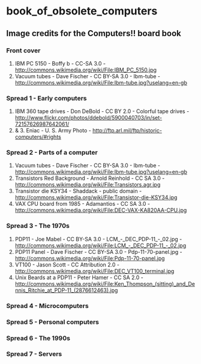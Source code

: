 book_of_obsolete_computers
==========================


## Image credits for the Computers!! board book


### Front cover

1. IBM PC 5150 - Boffy b - CC-SA 3.0 - http://commons.wikimedia.org/wiki/File:IBM_PC_5150.jpg
2. Vacuum tubes - Dave Fischer - CC BY-SA 3.0 - Ibm-tube - http://commons.wikimedia.org/wiki/File:Ibm-tube.jpg?uselang=en-gb

### Spread 1 - Early computers

1. IBM 360 tape drives - Don DeBold - CC BY 2.0 - Colorful tape drives - http://www.flickr.com/photos/ddebold/5900040703/in/set-72157626987642061/
2. & 3. Eniac - U. S. Army Photo - http://ftp.arl.mil/ftp/historic-computers/#rights

### Spread 2 - Parts of a computer

1. Vacuum tubes - Dave Fischer - CC BY-SA 3.0 - Ibm-tube - http://commons.wikimedia.org/wiki/File:Ibm-tube.jpg?uselang=en-gb
2. Transistors Red Background - Arnold Reinhold - CC SA 3.0 - http://commons.wikimedia.org/wiki/File:Transistors.agr.jpg
3. Transistor die KSY34 - Shaddack - public domain - http://commons.wikimedia.org/wiki/File:Transistor-die-KSY34.jpg
4. VAX CPU board from 1985 - Adamantios - CC SA 3.0 - http://commons.wikimedia.org/wiki/File:DEC-VAX-KA820AA-CPU.jpg

### Spread 3 - The 1970s

1. PDP11 - Joe Mabel - CC BY-SA 3.0 - LCM\_-\_DEC\_PDP-11\_-\_02.jpg - http://commons.wikimedia.org/wiki/File:LCM_-_DEC_PDP-11_-_02.jpg
2. PDP11 Panel - Dave Fischer - CC BY-SA 3.0 - Pdp-11-70-panel.jpg - http://commons.wikimedia.org/wiki/File:Pdp-11-70-panel.jpg
3. VT100 - Jason Scott - CC Attribution 2.0 - http://commons.wikimedia.org/wiki/File:DEC_VT100_terminal.jpg
4. Unix Beards at a PDP11 - Peter Hamer - CC SA 2.0 - http://commons.wikimedia.org/wiki/File:Ken_Thompson_(sitting)_and_Dennis_Ritchie_at_PDP-11_(2876612463).jpg


### Spread 4 - Microcomputers

### Spread 5 - Personal computers

### Spread 6 - The 1990s

### Spread 7 - Servers

